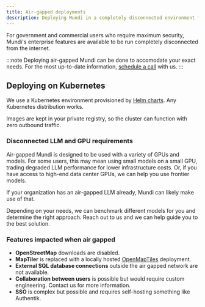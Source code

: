 ```yaml
---
title: Air-gapped deployments
description: Deploying Mundi in a completely disconnected environment for maximum security
---
```


For government and commercial users who require maximum security, Mundi's enterprise features are available to be run completely disconnected from the internet.

:::note
Deploying air-gapped Mundi can be done to accomodate your exact needs. For the most up-to-date
information, [schedule a call](https://cal.com/buntinglabs/30min) with us.
:::

## Deploying on Kubernetes

We use a Kubernetes environment provisioned by [Helm charts](https://helm.sh/). Any Kubernetes distribution works.

Images are kept in your private registry, so the cluster can function with zero outbound traffic.

### Disconnected LLM and GPU requirements

Air-gapped Mundi is designed to be used with a variety of GPUs and models. For some users, this may mean using small models on a small GPU, trading degraded LLM performance for lower infrastructure costs. Or, if you have access to high-end data center GPUs, we can help you use frontier models.

If your organization has an air-gapped LLM already, Mundi can likely make use of that.

Depending on your needs, we can benchmark different models for you and determine the right approach. Reach out to us and we can help guide you to the best solution.

### Features impacted when air gapped
- **OpenStreetMap** downloads are disabled.
- **MapTiler** is replaced with a locally hosted [OpenMapTiles](https://openmaptiles.org/) deployment.
- **External SQL database connections** outside the air gapped network are not available.
- **Collaboration between users** is possible but would require custom engineering. Contact us for more information.
- **SSO** is complex but possible and requires self-hosting something like Authentik.

